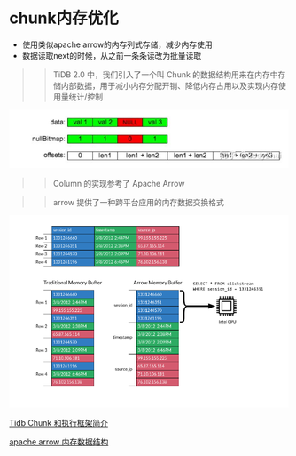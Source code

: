 


# chunk内存优化 

* 使用类似apache arrow的内存列式存储，减少内存使用
* 数据读取next的时候，从之前一条条读改为批量读取

>> TiDB 2.0 中，我们引入了一个叫 Chunk 的数据结构用来在内存中存储内部数据，用于减小内存分配开销、降低内存占用以及实现内存使用量统计/控制

![tidb chunk column](tidb_chunk_column.jpg)

>> Column 的实现参考了 Apache Arrow

>> arrow 提供了一种跨平台应用的内存数据交换格式

![apache arrow](apache_arrow_memory_data_format.png)

[Tidb Chunk 和执行框架简介](https://zhuanlan.zhihu.com/p/38095421)

[apache arrow 内存数据结构](https://www.cnblogs.com/smartloli/p/6367719.html)
